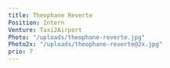 ```yaml
---
title: Theophane Reverte
Position: Intern
Venture: Taxi2Airport
Photo: "/uploads/theophane-reverte.jpg"
Photo2x: "/uploads/theophane-reverte@2x.jpg"
prio: 7
---
```

